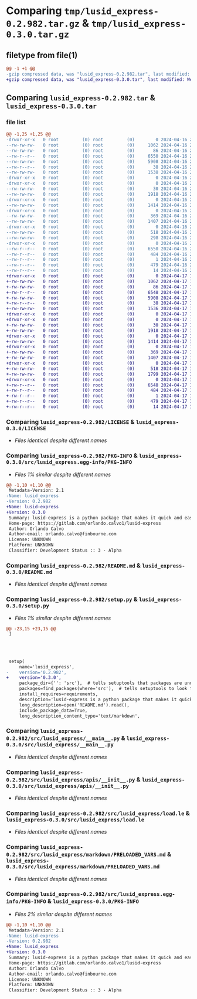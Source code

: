 # Comparing `tmp/lusid_express-0.2.982.tar.gz` & `tmp/lusid_express-0.3.0.tar.gz`

## filetype from file(1)

```diff
@@ -1 +1 @@
-gzip compressed data, was "lusid_express-0.2.982.tar", last modified: Tue Apr 16 21:58:11 2024, max compression
+gzip compressed data, was "lusid_express-0.3.0.tar", last modified: Wed Apr 17 17:13:01 2024, max compression
```

## Comparing `lusid_express-0.2.982.tar` & `lusid_express-0.3.0.tar`

### file list

```diff
@@ -1,25 +1,25 @@
-drwxr-xr-x   0 root         (0) root         (0)        0 2024-04-16 21:58:11.111574 lusid_express-0.2.982/
--rw-rw-rw-   0 root         (0) root         (0)     1062 2024-04-16 21:58:08.000000 lusid_express-0.2.982/LICENSE
--rw-rw-rw-   0 root         (0) root         (0)       86 2024-04-16 21:58:08.000000 lusid_express-0.2.982/MANIFEST.in
--rw-r--r--   0 root         (0) root         (0)     6550 2024-04-16 21:58:11.111574 lusid_express-0.2.982/PKG-INFO
--rw-rw-rw-   0 root         (0) root         (0)     5908 2024-04-16 21:58:08.000000 lusid_express-0.2.982/README.md
--rw-r--r--   0 root         (0) root         (0)       38 2024-04-16 21:58:11.111574 lusid_express-0.2.982/setup.cfg
--rw-rw-rw-   0 root         (0) root         (0)     1538 2024-04-16 21:58:08.000000 lusid_express-0.2.982/setup.py
-drwxr-xr-x   0 root         (0) root         (0)        0 2024-04-16 21:58:11.107574 lusid_express-0.2.982/src/
-drwxr-xr-x   0 root         (0) root         (0)        0 2024-04-16 21:58:11.109574 lusid_express-0.2.982/src/lusid_express/
--rw-rw-rw-   0 root         (0) root         (0)       30 2024-04-16 21:58:08.000000 lusid_express-0.2.982/src/lusid_express/__init__.py
--rw-rw-rw-   0 root         (0) root         (0)     1918 2024-04-16 21:58:08.000000 lusid_express-0.2.982/src/lusid_express/__main__.py
-drwxr-xr-x   0 root         (0) root         (0)        0 2024-04-16 21:58:11.110574 lusid_express-0.2.982/src/lusid_express/apis/
--rw-rw-rw-   0 root         (0) root         (0)     1414 2024-04-16 21:58:08.000000 lusid_express-0.2.982/src/lusid_express/apis/__init__.py
-drwxr-xr-x   0 root         (0) root         (0)        0 2024-04-16 21:58:11.110574 lusid_express-0.2.982/src/lusid_express/config/
--rw-rw-rw-   0 root         (0) root         (0)      369 2024-04-16 21:58:08.000000 lusid_express-0.2.982/src/lusid_express/config/__init__.py
--rw-rw-rw-   0 root         (0) root         (0)     1407 2024-04-16 21:58:08.000000 lusid_express-0.2.982/src/lusid_express/load.le
-drwxr-xr-x   0 root         (0) root         (0)        0 2024-04-16 21:58:11.111574 lusid_express-0.2.982/src/lusid_express/markdown/
--rw-rw-rw-   0 root         (0) root         (0)      518 2024-04-16 21:58:08.000000 lusid_express-0.2.982/src/lusid_express/markdown/PRELOADED_VARS.md
--rw-rw-rw-   0 root         (0) root         (0)      298 2024-04-16 21:58:08.000000 lusid_express-0.2.982/src/lusid_express/markdown/__init__.py
-drwxr-xr-x   0 root         (0) root         (0)        0 2024-04-16 21:58:11.110574 lusid_express-0.2.982/src/lusid_express.egg-info/
--rw-r--r--   0 root         (0) root         (0)     6550 2024-04-16 21:58:11.000000 lusid_express-0.2.982/src/lusid_express.egg-info/PKG-INFO
--rw-r--r--   0 root         (0) root         (0)      484 2024-04-16 21:58:11.000000 lusid_express-0.2.982/src/lusid_express.egg-info/SOURCES.txt
--rw-r--r--   0 root         (0) root         (0)        1 2024-04-16 21:58:11.000000 lusid_express-0.2.982/src/lusid_express.egg-info/dependency_links.txt
--rw-r--r--   0 root         (0) root         (0)      479 2024-04-16 21:58:11.000000 lusid_express-0.2.982/src/lusid_express.egg-info/requires.txt
--rw-r--r--   0 root         (0) root         (0)       14 2024-04-16 21:58:11.000000 lusid_express-0.2.982/src/lusid_express.egg-info/top_level.txt
+drwxr-xr-x   0 root         (0) root         (0)        0 2024-04-17 17:13:01.208671 lusid_express-0.3.0/
+-rw-rw-rw-   0 root         (0) root         (0)     1062 2024-04-17 17:12:58.000000 lusid_express-0.3.0/LICENSE
+-rw-rw-rw-   0 root         (0) root         (0)       86 2024-04-17 17:12:58.000000 lusid_express-0.3.0/MANIFEST.in
+-rw-r--r--   0 root         (0) root         (0)     6548 2024-04-17 17:13:01.207671 lusid_express-0.3.0/PKG-INFO
+-rw-rw-rw-   0 root         (0) root         (0)     5908 2024-04-17 17:12:58.000000 lusid_express-0.3.0/README.md
+-rw-r--r--   0 root         (0) root         (0)       38 2024-04-17 17:13:01.208671 lusid_express-0.3.0/setup.cfg
+-rw-rw-rw-   0 root         (0) root         (0)     1536 2024-04-17 17:12:58.000000 lusid_express-0.3.0/setup.py
+drwxr-xr-x   0 root         (0) root         (0)        0 2024-04-17 17:13:01.204671 lusid_express-0.3.0/src/
+drwxr-xr-x   0 root         (0) root         (0)        0 2024-04-17 17:13:01.205671 lusid_express-0.3.0/src/lusid_express/
+-rw-rw-rw-   0 root         (0) root         (0)       30 2024-04-17 17:12:58.000000 lusid_express-0.3.0/src/lusid_express/__init__.py
+-rw-rw-rw-   0 root         (0) root         (0)     1918 2024-04-17 17:12:58.000000 lusid_express-0.3.0/src/lusid_express/__main__.py
+drwxr-xr-x   0 root         (0) root         (0)        0 2024-04-17 17:13:01.207671 lusid_express-0.3.0/src/lusid_express/apis/
+-rw-rw-rw-   0 root         (0) root         (0)     1414 2024-04-17 17:12:58.000000 lusid_express-0.3.0/src/lusid_express/apis/__init__.py
+drwxr-xr-x   0 root         (0) root         (0)        0 2024-04-17 17:13:01.207671 lusid_express-0.3.0/src/lusid_express/config/
+-rw-rw-rw-   0 root         (0) root         (0)      369 2024-04-17 17:12:58.000000 lusid_express-0.3.0/src/lusid_express/config/__init__.py
+-rw-rw-rw-   0 root         (0) root         (0)     1407 2024-04-17 17:12:58.000000 lusid_express-0.3.0/src/lusid_express/load.le
+drwxr-xr-x   0 root         (0) root         (0)        0 2024-04-17 17:13:01.207671 lusid_express-0.3.0/src/lusid_express/markdown/
+-rw-rw-rw-   0 root         (0) root         (0)      518 2024-04-17 17:12:58.000000 lusid_express-0.3.0/src/lusid_express/markdown/PRELOADED_VARS.md
+-rw-rw-rw-   0 root         (0) root         (0)     1799 2024-04-17 17:12:58.000000 lusid_express-0.3.0/src/lusid_express/markdown/__init__.py
+drwxr-xr-x   0 root         (0) root         (0)        0 2024-04-17 17:13:01.206671 lusid_express-0.3.0/src/lusid_express.egg-info/
+-rw-r--r--   0 root         (0) root         (0)     6548 2024-04-17 17:13:01.000000 lusid_express-0.3.0/src/lusid_express.egg-info/PKG-INFO
+-rw-r--r--   0 root         (0) root         (0)      484 2024-04-17 17:13:01.000000 lusid_express-0.3.0/src/lusid_express.egg-info/SOURCES.txt
+-rw-r--r--   0 root         (0) root         (0)        1 2024-04-17 17:13:01.000000 lusid_express-0.3.0/src/lusid_express.egg-info/dependency_links.txt
+-rw-r--r--   0 root         (0) root         (0)      479 2024-04-17 17:13:01.000000 lusid_express-0.3.0/src/lusid_express.egg-info/requires.txt
+-rw-r--r--   0 root         (0) root         (0)       14 2024-04-17 17:13:01.000000 lusid_express-0.3.0/src/lusid_express.egg-info/top_level.txt
```

### Comparing `lusid_express-0.2.982/LICENSE` & `lusid_express-0.3.0/LICENSE`

 * *Files identical despite different names*

### Comparing `lusid_express-0.2.982/PKG-INFO` & `lusid_express-0.3.0/src/lusid_express.egg-info/PKG-INFO`

 * *Files 1% similar despite different names*

```diff
@@ -1,10 +1,10 @@
 Metadata-Version: 2.1
-Name: lusid_express
-Version: 0.2.982
+Name: lusid-express
+Version: 0.3.0
 Summary: lusid-express is a python package that makes it quick and easy to get started using Lusid and Luminesce.
 Home-page: https://gitlab.com/orlando.calvo1/lusid-express
 Author: Orlando Calvo
 Author-email: orlando.calvo@finbourne.com
 License: UNKNOWN
 Platform: UNKNOWN
 Classifier: Development Status :: 3 - Alpha
```

### Comparing `lusid_express-0.2.982/README.md` & `lusid_express-0.3.0/README.md`

 * *Files identical despite different names*

### Comparing `lusid_express-0.2.982/setup.py` & `lusid_express-0.3.0/setup.py`

 * *Files 1% similar despite different names*

```diff
@@ -23,15 +23,15 @@
 ]
 
 
 
 
 setup(
     name='lusid_express',
-    version='0.2.982',
+    version='0.3.0',
     package_dir={'': 'src'},  # tells setuptools that packages are under src
     packages=find_packages(where='src'),  # tells setuptools to look for packages in src
     install_requires=requirements,
     description='lusid-express is a python package that makes it quick and easy to get started using Lusid and Luminesce.',
     long_description=open('README.md').read(),
     include_package_data=True,  
     long_description_content_type='text/markdown',
```

### Comparing `lusid_express-0.2.982/src/lusid_express/__main__.py` & `lusid_express-0.3.0/src/lusid_express/__main__.py`

 * *Files identical despite different names*

### Comparing `lusid_express-0.2.982/src/lusid_express/apis/__init__.py` & `lusid_express-0.3.0/src/lusid_express/apis/__init__.py`

 * *Files identical despite different names*

### Comparing `lusid_express-0.2.982/src/lusid_express/load.le` & `lusid_express-0.3.0/src/lusid_express/load.le`

 * *Files identical despite different names*

### Comparing `lusid_express-0.2.982/src/lusid_express/markdown/PRELOADED_VARS.md` & `lusid_express-0.3.0/src/lusid_express/markdown/PRELOADED_VARS.md`

 * *Files identical despite different names*

### Comparing `lusid_express-0.2.982/src/lusid_express.egg-info/PKG-INFO` & `lusid_express-0.3.0/PKG-INFO`

 * *Files 2% similar despite different names*

```diff
@@ -1,10 +1,10 @@
 Metadata-Version: 2.1
-Name: lusid-express
-Version: 0.2.982
+Name: lusid_express
+Version: 0.3.0
 Summary: lusid-express is a python package that makes it quick and easy to get started using Lusid and Luminesce.
 Home-page: https://gitlab.com/orlando.calvo1/lusid-express
 Author: Orlando Calvo
 Author-email: orlando.calvo@finbourne.com
 License: UNKNOWN
 Platform: UNKNOWN
 Classifier: Development Status :: 3 - Alpha
```

